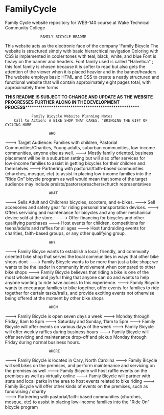 # 						FamilyCycle
Family Cycle website repository for WEB-140 course at Wake Technical Community College


					FAMILY BICYCLE README
This website acts as the electronic face of the company 'Family Bicycle
The website is structured simply with basic hierarchical navigation
Coloring with CSS is implemented in cooler tones with teal, black, white, and blue
Font is heavy on the banner and headers. 
Font family used is called "Halvetica" ; this font family is chosen because it is softer to read
but also gets the attention of the viewer when it is placed heavier and in the banner/headers
The website employs basic HTML and CSS to create a neatly structured and functional website
that will contain approximately eight pages total, with approximately three forms

******************THIS README IS SUBJECT TO CHANGE AND UPDATE AS THE WEBSITE PROGRESSES FURTHER ALONG****************
******************IN THE DEVELOPMENT PROCESS*************************************************************************

				Family Bicycle Website Planning Notes
		Call to Action: A BIKE SHOP THAT CARES, "BRINGING THE GIFT OF CYCLING HOME

						WHO
---> Target Audience: Families with children, Pastorial Communities/Charities, Young adults, suburban communities, 
low-income communities, anyone else as well. 
---> Mostly family oriented, business placement will be in a suburban setting but will also offer services for  
low-income families to assist in getting bicycles for their children and themselves
---> Partnering with pastorial/faith-based communities (churches, mosque, etc) to assist in placing
low-income families into the "Ride On" bicycle program as well would mean that some of the target audience may
include preists/pastors/preachers/church representatives

						WHAT
---> Sells Adult and Childrens bicycles, scooters, and e-bikes.
---> Sell accesories and safety gear for riding personal transportation devices.
---> Offers servicing and maintenance for bicycles and any other mechanical device sold at the store.·
---> Offer financing for bicycles and other qualifying purchases
---> Host events for children, competitions for teens/adults and raffles for all ages
---> Host fundraiding events for charities, faith-based groups, or any other qualifying group. 

						WHY
---> Family Bicyce wants to establish a local, friendly, and community oriented bike shop that serves the
local communities in ways that other bike shops dont
---> Family Bicycle wants to be more than just a bike shop; we wants to be the leader in community involvement
when compared to other bike shops
---> Family Bicycle believes that riding a bike is one of the most wholesome and joyful thing that anyone can do
and wants to help anyone wanting to ride have access to this experience. 
---> Family Bicycle wants to encourage families to bike together, offer events for families to ride together for
certain tasks/trails, and provide exciting events not otherwise being offered at the moment by other bike shops

						WHEN
---> Family Bicycle is open seven days a week
---> Monday through Friday, 8am to 8pm
---> Saturday and Sunday, 11am to 5pm
---> Family Bicycle will offer events on various days of the week
---> Family Bicycle will offer weekly raffles during business hours
---> Family Bicycle will offer servicing and maintenance drop-off and pickup Monday through Friday during 
normal business hours. 

						WHERE
---> Family Bicycle is located in Cary, North Carolina
---> Family Bicycle will sell bikes on the premises, and perform maintenance and servicing on the premises as well
---> Family Bicycle will host raffle events on the premises as well as virtually online
---> Famiy Bicycle will partner with state and local parks in the area to host events related to bike riding
---> Family Bicycle will offer other kinds of events on the premises, such as fundraising / charity 		
---> Partnering with pastorial/faith-based communities (churches, mosque, etc) to assist in placing
low-income families into the "Ride On" bicycle program 

